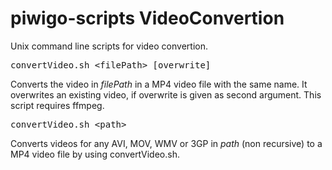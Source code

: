 # piwigo-scripts VideoConvertion
Unix command line scripts for video convertion.

<pre>convertVideo.sh &lt;filePath> [overwrite]</pre>
Converts the video in *filePath* in a MP4 video file with the same name. 
It overwrites an existing video, if overwrite is given as second argument. 
This script requires ffmpeg.

<pre>convertVideo.sh &lt;path></pre>
Converts videos for any AVI, MOV, WMV or 3GP in *path* (non recursive) to a 
MP4 video file by using convertVideo.sh.
